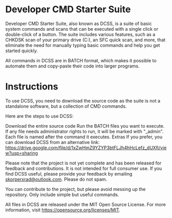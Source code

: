 Developer CMD Starter Suite
==================================
Developer CMD Starter Suite, also known as DCSS, is a suite of basic system commands and scans that can be executed with a single click or double-click of a button. The suite includes various features, such as a CHKDSK scan of your primary drive (C:), an SFC quick scan, and more, that eliminate the need for manually typing basic commands and help you get started quickly.

All commands in DCSS are in BATCH format, which makes it possible to automate them and copy-paste their code into larger programs.

Instructions
=================================
To use DCSS, you need to download the source code as the suite is not a standalone software, but a collection of CMD commands.

Here are the steps to use DCSS:

Download the entire source code
Run the BATCH files you want to execute. If any file needs administrator rights to run, it will be marked with "_admin".
Each file is named after the command it executes.
Extras
If you prefer, you can download DCSS from an alternative link: https://drive.google.com/file/d/1xZwHmZ9YZYP3btFLJh4hHcLefz_dUXfi/view?usp=sharing

Please note that the project is not yet complete and has been released for feedback and contributions. It is not intended for full consumer use. If you find DCSS useful, please provide your feedback by emailing skorperxrad@outlook.com. Please do not spam.

You can contribute to the project, but please avoid messing up the repository. Only include simple but useful commands.

All files in DCSS are released under the MIT Open Source License. For more information, visit https://opensource.org/licenses/MIT.
